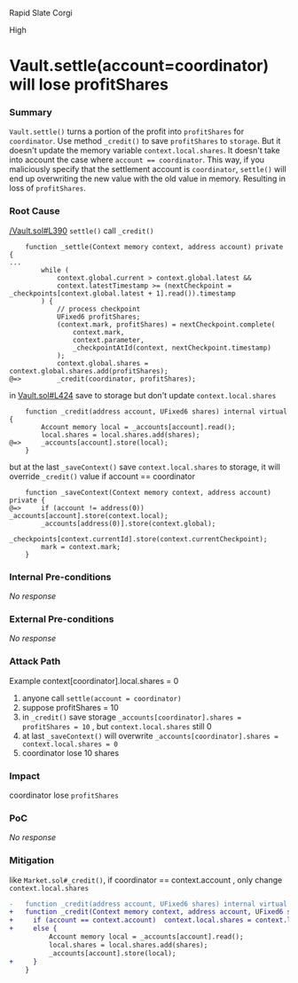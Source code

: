 Rapid Slate Corgi

High

# Vault.settle(account=coordinator) will lose profitShares

### Summary

`Vault.settle()` turns a portion of the profit into `profitShares` for `coordinator`.
Use method `_credit()` to save `profitShares` to `storage`. But it doesn't update the memory variable `context.local.shares`.
It doesn't take into account the case where `account == coordinator`.
This way, if you maliciously specify that the settlement account is `coordinator`, `settle()` will end up overwriting the new value with the old value in memory.
Resulting in loss of `profitShares`.

### Root Cause

[/Vault.sol#L390](https://github.com/sherlock-audit/2025-01-perennial-v2-4-update/blob/main/perennial-v2/packages/vault/contracts/Vault.sol#L390)
`settle()` call  `_credit()`
```solidity
    function _settle(Context memory context, address account) private {
...
        while (
            context.global.current > context.global.latest &&
            context.latestTimestamp >= (nextCheckpoint = _checkpoints[context.global.latest + 1].read()).timestamp
        ) {
            // process checkpoint
            UFixed6 profitShares;
            (context.mark, profitShares) = nextCheckpoint.complete(
                context.mark,
                context.parameter,
                _checkpointAtId(context, nextCheckpoint.timestamp)
            );
            context.global.shares = context.global.shares.add(profitShares);
@=>         _credit(coordinator, profitShares);
```

in [Vault.sol#L424](https://github.com/sherlock-audit/2025-01-perennial-v2-4-update/blob/main/perennial-v2/packages/vault/contracts/Vault.sol#L424)
save to storage but don't update `context.local.shares`
```solidity
    function _credit(address account, UFixed6 shares) internal virtual {
        Account memory local = _accounts[account].read();
        local.shares = local.shares.add(shares);
@=>     _accounts[account].store(local);
    }
```

but at the last `_saveContext()` save `context.local.shares` to storage, it will override `_credit()` value if account == coordinator
```solidity
    function _saveContext(Context memory context, address account) private {
@=>     if (account != address(0)) _accounts[account].store(context.local);
        _accounts[address(0)].store(context.global);
        _checkpoints[context.currentId].store(context.currentCheckpoint);
        mark = context.mark;
    }
```


### Internal Pre-conditions

_No response_

### External Pre-conditions

_No response_

### Attack Path

Example  context[coordinator].local.shares = 0

1. anyone call `settle(account = coordinator)`
2. suppose profitShares = 10
3. in `_credit()` save storage `_accounts[coordinator].shares = profitShares = 10`  , but `context.local.shares` still 0
4. at last `_saveContext()` will overwrite `_accounts[coordinator].shares = context.local.shares = 0`
5. coordinator lose 10 shares

### Impact

coordinator lose `profitShares`

### PoC

_No response_

### Mitigation

like `Market.sol#_credit()`, if coordinator == context.account , only change `context.local.shares`

```diff
-   function _credit(address account, UFixed6 shares) internal virtual {
+   function _credit(Context memory context, address account, UFixed6 shares) internal virtual {
+     if (account == context.account)  context.local.shares = context.local.shares.add(shares)
+     else {
          Account memory local = _accounts[account].read();
          local.shares = local.shares.add(shares);
          _accounts[account].store(local);
+     }
    }
```